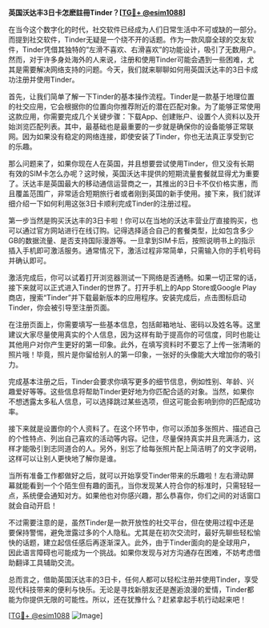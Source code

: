 **英国沃达丰3日卡怎麽註冊Tinder？[[TG💪+ @esim1088](https://t.me/s/esim1088)]**

在当今这个数字化的时代，社交软件已经成为人们日常生活中不可或缺的一部分。而提到社交软件，Tinder无疑是一个绕不开的话题。作为一款风靡全球的交友软件，Tinder凭借其独特的“左滑不喜欢、右滑喜欢”的功能设计，吸引了无数用户。然而，对于许多身处海外的人来说，注册和使用Tinder可能会遇到一些困难，尤其是需要解决网络支持的问题。今天，我们就来聊聊如何用英国沃达丰的3日卡成功注册并使用Tinder。

首先，让我们简单了解一下Tinder的基本操作流程。Tinder是一款基于地理位置的社交应用，它会根据你的位置向你推荐附近的潜在匹配对象。为了能够正常使用这款应用，你需要完成几个关键步骤：下载App、创建账户、设置个人资料以及开始浏览匹配列表。其中，最基础也是最重要的一步就是确保你的设备能够正常联网。因为如果没有稳定的网络连接，即使安装了Tinder，你也无法真正享受到它的乐趣。

那么问题来了，如果你现在人在英国，并且想要尝试使用Tinder，但又没有长期有效的SIM卡怎么办呢？这时候，英国沃达丰提供的短期流量套餐就显得尤为重要了。沃达丰是英国最大的移动通信运营商之一，其推出的3日卡不仅价格实惠，而且覆盖范围广，非常适合短期旅行者或者刚到英国的新手使用。接下来，我们就详细介绍一下如何利用这张3日卡顺利完成Tinder的注册过程。

第一步当然是购买沃达丰的3日卡啦！你可以在当地的沃达丰营业厅直接购买，也可以通过官方网站进行在线订购。记得选择适合自己的套餐类型，比如包含多少GB的数据流量、是否支持国际漫游等。一旦拿到SIM卡后，按照说明书上的指示插入手机即可激活服务。通常情况下，激活过程非常简单，只需输入你的手机号码并确认即可。

激活完成后，你可以试着打开浏览器测试一下网络是否通畅。如果一切正常的话，接下来就可以正式进入Tinder的世界了。打开手机上的App Store或Google Play商店，搜索“Tinder”并下载最新版本的应用程序。安装完成后，点击图标启动Tinder，你会被引导至注册页面。

在注册页面上，你需要填写一些基本信息，包括邮箱地址、密码以及姓名等。这里建议大家尽量使用真实的个人信息，因为这样有助于提高你的可信度，同时也能让其他用户对你产生更好的第一印象。此外，在填写资料时不要忘了上传一张清晰的照片哦！毕竟，照片是你留给别人的第一印象，一张好的头像能大大增加你的吸引力。

完成基本注册之后，Tinder会要求你填写更多的细节信息，例如性别、年龄、兴趣爱好等等。这些信息将帮助Tinder更好地为你匹配合适的对象。当然，如果你不想透露太多私人信息，可以选择跳过某些选项，但这可能会影响到你的匹配成功率。

接下来就是设置你的个人资料了。在这个环节中，你可以添加多张照片、描述自己的个性特点、列出自己喜欢的活动等内容。记住，尽量保持真实并且充满活力，这样才能吸引到志同道合的人。另外，别忘了给每张照片配上简洁明了的文字说明，这样可以让别人更快地了解你是谁。

当所有准备工作都做好之后，就可以开始享受Tinder带来的乐趣啦！左右滑动屏幕就能看到一个个陌生但有趣的面孔，当你发现某人符合你的标准时，只需轻轻一点，系统便会通知对方。如果他也对你感兴趣，那么恭喜你，你们之间的对话窗口就会自动开启！

不过需要注意的是，虽然Tinder是一款开放性的社交平台，但在使用过程中还是要保持警惕，避免泄露过多的个人隐私。尤其是在初次交流时，最好先聊些轻松愉快的话题，建立起信任感后再逐渐深入。此外，由于Tinder面向的是全球用户，因此语言障碍也可能成为一个挑战。如果你发现与对方沟通存在困难，不妨考虑借助翻译工具辅助交流。

总而言之，借助英国沃达丰的3日卡，任何人都可以轻松注册并使用Tinder，享受现代科技带来的便利与快乐。无论是寻找新朋友还是邂逅浪漫的爱情，Tinder都能为你提供无限的可能性。所以，还在犹豫什么？赶紧拿起手机行动起来吧！

[[TG💪+ @esim1088](https://t.me/s/esim1088) ![Image](https://i.postimg.cc/4NQfJmqS/Snipaste-2025-05-13-00-14-12.png)]